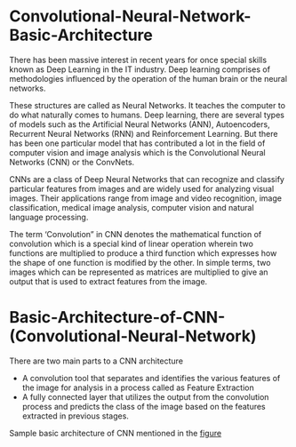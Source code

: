 # Convolutional-Neural-Network-Basic-Architecture
There has been massive interest in recent years for once special skills known as Deep Learning in the IT industry. Deep learning comprises of methodologies influenced by the operation of the human brain or the neural networks.

These structures are called as Neural Networks. It teaches the computer to do what naturally comes to humans. Deep learning, there are several types of models such as the Artificial Neural Networks (ANN), Autoencoders, Recurrent Neural Networks (RNN) and Reinforcement Learning. But there has been one particular model that has contributed a lot in the field of computer vision and image analysis which is the Convolutional Neural Networks (CNN) or the ConvNets.

CNNs are a class of Deep Neural Networks that can recognize and classify particular features from images and are widely used for analyzing visual images. Their applications range from image and video recognition, image classification, medical image analysis, computer vision and natural language processing. 

The term ‘Convolution” in CNN denotes the mathematical function of convolution which is a special kind of linear operation wherein two functions are multiplied to produce a third function which expresses how the shape of one function is modified by the other. In simple terms, two images which can be represented as matrices are multiplied to give an output that is used to extract features from the image.


# Basic-Architecture-of-CNN-(Convolutional-Neural-Network)

There are two main parts to a CNN architecture
- A convolution tool that separates and identifies the various features of the image for analysis in a process called as Feature Extraction
- A fully connected layer that utilizes the output from the convolution process and predicts the class of the image based on the features extracted in previous stages.

Sample basic architecture of CNN mentioned in the [figure]() 

